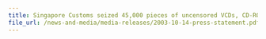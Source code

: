 ```yaml
---
title: Singapore Customs seized 45,000 pieces of uncensored VCDs, CD-ROMs and DVDs.
file_url: /news-and-media/media-releases/2003-10-14-press-statement.pdf
---
```

